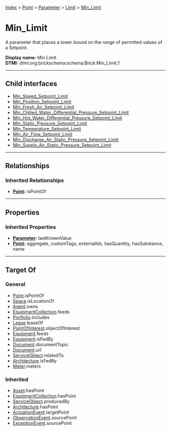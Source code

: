 [Index](../../../../index.md) > [Point](../../../Point.md) > [Parameter](../../Parameter.md) > [Limit](../Limit.md) > [Min_Limit](#)
# Min_Limit

A parameter that places a lower bound on the range of permitted values of a Setpoint.


**Display name:** Min Limit<br />
**DTMI:** dtmi:org:brickschema:schema:Brick:Min_Limit;1

---

## Child interfaces
* [Min_Speed_Setpoint_Limit](../Speed_Setpoint_Limit/Min_Speed_Setpoint_Limit.md)
* [Min_Position_Setpoint_Limit](../Position_Limit/Min_Position_Setpoint_Limit.md)
* [Min_Fresh_Air_Setpoint_Limit](Min_Fresh_Air_Setpoint_Limit.md)
* [Min_Chilled_Water_Differential_Pressure_Setpoint_Limit](Min_Chilled_Water_Differential_Pressure_Setpoint_Limit.md)
* [Min_Hot_Water_Differential_Pressure_Setpoint_Limit](Min_Hot_Water_Differential_Pressure_Setpoint_Limit.md)
* [Min_Static_Pressure_Setpoint_Limit](../Static_Pressure_Setpoint_Limit/Min_Static_Pressure_Setpoint_Limit/Min_Static_Pressure_Setpoint_Limit.md)
* [Min_Temperature_Setpoint_Limit](Min_Temperature_Setpoint_Limit/Min_Temperature_Setpoint_Limit.md)
* [Min_Air_Flow_Setpoint_Limit](Min_Air_Flow_Setpoint_Limit/Min_Air_Flow_Setpoint_Limit.md)
* [Min_Discharge_Air_Static_Pressure_Setpoint_Limit](../Static_Pressure_Setpoint_Limit/Min_Static_Pressure_Setpoint_Limit/Min_Discharge_Air_Static_Pressure_Setpoint_Limit.md)
* [Min_Supply_Air_Static_Pressure_Setpoint_Limit](../Static_Pressure_Setpoint_Limit/Min_Static_Pressure_Setpoint_Limit/Min_Supply_Air_Static_Pressure_Setpoint_Limit.md)

---

## Relationships

### Inherited Relationships
* **[Point](../../../Point.md):** isPointOf

---

## Properties

### Inherited Properties
* **[Parameter](../../Parameter.md):** lastKnownValue
* **[Point](../../../Point.md):** aggregate, customTags, externalIds, hasQuantity, hasSubstance, name

---

## Target Of
### General
* [Point](../../../Point.md).isPointOf
* [Space](../../../../Space/Space.md).isLocationOf
* [Agent](../../../../Agent/Agent.md).owns
* [EquipmentCollection](../../../../Collection/EquipmentCollection.md).feeds
* [Portfolio](../../../../Collection/Portfolio.md).includes
* [Lease](../../../../Event/Lease.md).leaseOf
* [PointOfInterest](../../../../Information/PointOfInterest.md).objectOfInterest
* [Equipment](../../../../Asset/Equipment/Equipment.md).feeds
* [Equipment](../../../../Asset/Equipment/Equipment.md).isFedBy
* [Document](../../../../Information/Document/Document.md).documentTopic
* [Document](../../../../Information/Document/Document.md).url
* [ServiceObject](../../../../Information/ServiceObject/ServiceObject.md).relatedTo
* [Architecture](../../../../Space/Architecture/Architecture.md).isFedBy
* [Meter](../../../../Asset/Equipment/Meter/Meter.md).meters
### Inherited
* [Asset](../../../../Asset/Asset.md).hasPoint
* [EquipmentCollection](../../../../Collection/EquipmentCollection.md).hasPoint
* [ServiceObject](../../../../Information/ServiceObject/ServiceObject.md).producedBy
* [Architecture](../../../../Space/Architecture/Architecture.md).hasPoint
* [ActuationEvent](../../../../Event/PointEvent/ActuationEvent.md).targetPoint
* [ObservationEvent](../../../../Event/PointEvent/ObservationEvent.md).sourcePoint
* [ExceptionEvent](../../../../Event/PointEvent/ExceptionEvent.md).sourcePoint
